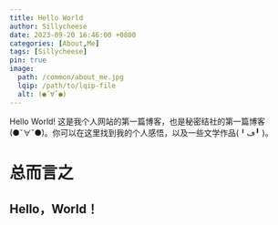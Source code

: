 ```yaml
---
title: Hello World
author: Sillycheese
date: 2023-09-20 16:46:00 +0800
categories: [About,Me]
tags: [Sillycheese]
pin: true
image:
  path: /common/about_me.jpg
  lqip: /path/to/lqip-file
  alt: (●ˇ∀ˇ●)
---
```


Hello World! 这是我个人网站的第一篇博客，也是秘密结社的第一篇博客(●ˇ∀ˇ●)。你可以在这里找到我的个人感悟，以及一些文学作品(╹ڡ╹ )。



# 总而言之

## Hello，World！



